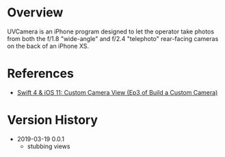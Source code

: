 # Overview

UVCamera is an iPhone program designed to let the operator take photos from both
the f/1.8 "wide-angle" and f/2.4 "telephoto" rear-facing cameras on the back of 
an iPhone XS.

# References

- [Swift 4 & iOS 11: Custom Camera View (Ep3 of Build a Custom Camera)](https://www.youtube.com/watch?v=7TqXrMnfJy8)

# Version History

- 2019-03-19 0.0.1
    - stubbing views

